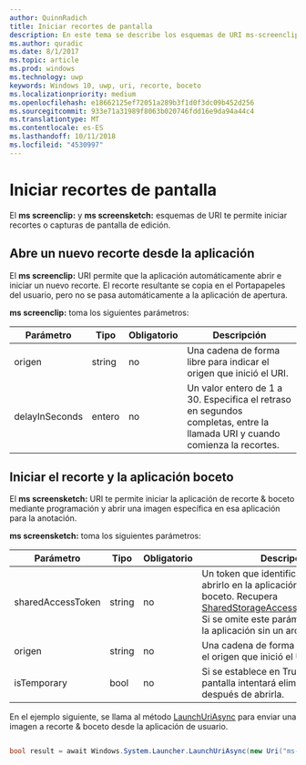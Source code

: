 ```yaml
---
author: QuinnRadich
title: Iniciar recortes de pantalla
description: En este tema se describe los esquemas de URI ms-screenclip y ms-screensketch. La aplicación puede usar estos esquemas de URI para iniciar la aplicación de recorte & boceto o abrir un recorte nuevo.
ms.author: quradic
ms.date: 8/1/2017
ms.topic: article
ms.prod: windows
ms.technology: uwp
keywords: Windows 10, uwp, uri, recorte, boceto
ms.localizationpriority: medium
ms.openlocfilehash: e18662125ef72051a289b3f1d0f3dc09b452d256
ms.sourcegitcommit: 933e71a31989f8063b020746fdd16e9da94a44c4
ms.translationtype: MT
ms.contentlocale: es-ES
ms.lasthandoff: 10/11/2018
ms.locfileid: "4530997"
---
```

# <a name="launch-screen-snipping"></a>Iniciar recortes de pantalla

El **ms screenclip:** y **ms screensketch:** esquemas de URI te permite iniciar recortes o capturas de pantalla de edición.

## <a name="open-a-new-snip-from-your-app"></a>Abre un nuevo recorte desde la aplicación

El **ms screenclip:** URI permite que la aplicación automáticamente abrir e iniciar un nuevo recorte. El recorte resultante se copia en el Portapapeles del usuario, pero no se pasa automáticamente a la aplicación de apertura.

**ms screenclip:** toma los siguientes parámetros:

| Parámetro | Tipo | Obligatorio | Descripción |
| --- | --- | --- | --- |
| origen | string | no | Una cadena de forma libre para indicar el origen que inició el URI. |
| delayInSeconds | entero | no | Un valor entero de 1 a 30. Especifica el retraso en segundos completas, entre la llamada URI y cuando comienza la recortes. |

## <a name="launching-the-snip--sketch-app"></a>Iniciar el recorte y la aplicación boceto

El **ms screensketch:** URI te permite iniciar la aplicación de recorte & boceto mediante programación y abrir una imagen específica en esa aplicación para la anotación.

**ms screensketch:** toma los siguientes parámetros:

| Parámetro | Tipo | Obligatorio | Descripción |
| --- | --- | --- | --- |
| sharedAccessToken | string | no | Un token que identifica el archivo para abrirlo en la aplicación de recorte & boceto. Recupera [SharedStorageAccessManager.AddFile](https://docs.microsoft.com/uwp/api/windows.applicationmodel.datatransfer.sharedstorageaccessmanager.addfile). Si se omite este parámetro, se iniciará la aplicación sin un archivo abierto. |
| origen | string | no | Una cadena de forma libre para indicar el origen que inició el URI. |
| isTemporary | bool | no | Si se establece en True, bocetos de pantalla intentará eliminar el archivo después de abrirla. |

En el ejemplo siguiente, se llama al método [LaunchUriAsync](https://docs.microsoft.com/uwp/api/Windows.System.Launcher#Windows_System_Launcher_LaunchUriAsync_Windows_Foundation_Uri_) para enviar una imagen a recorte & boceto desde la aplicación de usuario.

```csharp

bool result = await Windows.System.Launcher.LaunchUriAsync(new Uri("ms-screensketch:edit?source=MyApp&isTemporary=false&sharedAccessToken=2C37ADDA-B054-40B5-8B38-11CED1E1A2D"));

```